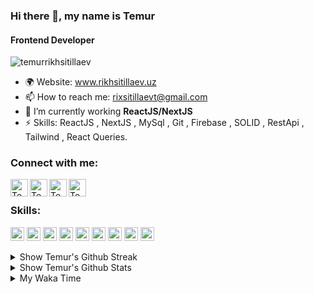### Hi there 👋, my name is Temur
#### Frontend Developer

<p align="left"> <img src="https://komarev.com/ghpvc/?username=temurrikhsitillaev&label=Profile%20views&color=0e75b6&style=flat" alt="temurrikhsitillaev" /> </p>


- 🌍 Website: www.rikhsitillaev.uz
- 📫 How to reach me: rixsitillaevt@gmail.com 
- 🌱 I’m currently working **ReactJS/NextJS**
- ⚡ Skills: ReactJS , NextJS , MySql , Git , Firebase , SOLID , RestApi , Tailwind , React Queries. 

### Connect with me:

[<img align="left" alt="Temur | Website" width="28px" src="https://www.vectorlogo.zone/logos/telegram/telegram-tile.svg" />][telegram]
[<img align="left" alt="Temur | Gmail" width="28px" src="https://www.vectorlogo.zone/logos/gmail/gmail-tile.svg" />][mail]
[<img align="left" alt="Temur | Twitter" width="28px" src="https://www.vectorlogo.zone/logos/twitter/twitter-tile.svg" />][twitter]
[<img align="left" alt="Temur | LinkedIn" width="28px" src="https://www.vectorlogo.zone/logos/linkedin/linkedin-tile.svg" />][linkedin]
<br>

### Skills:

<p align="left">
  <img src="https://www.vectorlogo.zone/logos/javascript/javascript-icon.svg" alt="js" width="22" height="22"/>
  <img src="https://www.vectorlogo.zone/logos/reactjs/reactjs-icon.svg" alt="reactjs" width="22" height="22"/>
  <img src="https://www.vectorlogo.zone/logos/nextjs/nextjs-icon.svg" alt="nextjs" width="22" height="22"/>
  <img src="https://www.vectorlogo.zone/logos/figma/figma-icon.svg" alt="figma" width="22" height="22"/>
  <img src="https://www.vectorlogo.zone/logos/firebase/firebase-icon.svg" alt="firebase" width="22" height="22"/> 
  <img src="https://www.vectorlogo.zone/logos/git-scm/git-scm-icon.svg" alt="git" width="22" height="22"/> 
  <img src="https://www.vectorlogo.zone/logos/mysql/mysql-icon.svg" alt="mysql" width="22" height="22"/> 
  <img src="https://www.vectorlogo.zone/logos/canva/canva-icon.svg" alt="canva" width="22" height="22"/>
  <img src="https://www.vectorlogo.zone/logos/w3_html5/w3_html5-icon.svg" alt="html" width="22" height="22"/>

</p>

<details>
  <summary> Show Temur's Github Streak</summary>
  <br>
  
[![GitHub Streak](https://github-readme-streak-stats.herokuapp.com?user=TemurRikhsitillaev&theme=dark&border_radius=4&mode=weekly)](https://git.io/streak-stats)

</details>

<details>
  <summary> Show Temur's Github Stats</summary>
  <br>
  
  <a href="#">
    <img align="left" src="https://github-readme-stats.vercel.app/api/top-langs/?username=TemurRikhsitillaev&layout=compact&hide=html" alt="TemurRikhsitillaev" />
  </a>
  
  <a href="#">
   >&nbsp;<img align="center" src="https://github-readme-stats.vercel.app/api?username=TemurRikhsitillaev&show_icons=true" alt="TemurRikhsitillaev" />
  </a>
  
![GitHub followers](https://img.shields.io/github/followers/TemurRikhsitillaev?logo=GitHub&style=for-the-badge)
  
  <p align="left"> <a href="https://github.com/ryo-ma/github-profile-trophy"><img src="https://github-profile-trophy.vercel.app/?username=TemurRikhsitillaev" alt="TemurRikhsitillaev" /></a> </p>
  
  
  <img align="center" src = "https://profile-counter.glitch.me/Bilol4391/count.svg" alt ="Loading...">
</details>


[telegram]: http://t.me/Dendi4890
[mail]: MAILTO:rixsitillaevt@gmail.com
[twitter]: https://twitter.com/Dendi4890
[linkedin]: https://www.linkedin.com/in/temur-rikhsitillaev-41496a25a/
[github]: https://github.com/TemurRikhsitillaev


<details>
  <summary> My Waka Time</summary>
  <a href="https://wakatime.com/@dendi4890"><img src="https://wakatime.com/photo/018d01d0-d259-490d-ae37-1dc8a9b3d5db?s=420&cache=false&time=1733311640.909573" alt="Total time coded since January 13 2024" width="100px" height="100px" /></a>
  <br>
  
[![StcAndroid's wakatime stats](https://github-readme-stats.vercel.app/api/wakatime?username=@dendi4890&theme=radical)](https://wakatime.com/@professorDeveloper)

</details>
